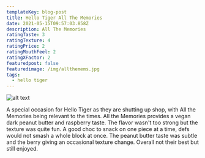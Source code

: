 ```yaml
---
templateKey: blog-post
title: Hello Tiger All The Memories
date: 2021-05-15T09:57:03.858Z
description: All The Memories
ratingTaste: 3
ratingTexture: 4
ratingPrice: 2
ratingMouthFeel: 2
ratingXFactor: 2
featuredpost: false
featuredimage: /img/allthemems.jpg
tags:
  - hello tiger
---
```


![alt text](/img/allthemems.jpg)

A special occasion for Hello Tiger as they are shutting up shop, with All the Memories being relevant to the times. All the Memories provides a vegan dark peanut butter and raspberry taste. The flavor wasn't too strong but the texture was quite fun. A good choc to snack on one piece at a time, defs would not smash a whole block at once. The peanut butter taste was subtle and the berry giving an occasional texture change. Overall not their best but still enjoyed.
